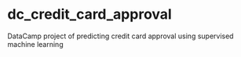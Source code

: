 # dc_credit_card_approval
DataCamp project of predicting credit card approval using supervised machine learning
